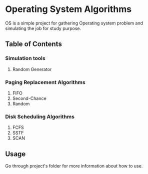 # Operating System Algorithms
OS is a simple project for gathering Operating system problem and simulating the job for study purpose.

## Table of Contents

### Simulation tools

1. Random Generator

### Paging Replacement Algorithms

1. FIFO
2. Second-Chance
3. Random

### Disk Scheduling Algorithms

1. FCFS
2. SSTF
3. SCAN

## Usage
Go through project's folder for more information about how to use.